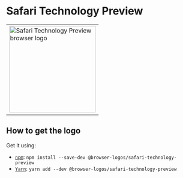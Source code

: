 Safari Technology Preview
=========================

<!-- markdownlint-disable line-length no-inline-html -->
<table>
    <tr height=240>
        <td>
            <a href="https://github.com/alrra/browser-logos/tree/e8cae84b0900cce4aa4cd4368a5115339823cddd/src/safari-technology-preview">
                <img width=230 src="https://raw.githubusercontent.com/alrra/browser-logos/e8cae84b0900cce4aa4cd4368a5115339823cddd/src/safari-technology-preview/safari-technology-preview_512x512.png" alt="Safari Technology Preview browser logo">
            </a>
        </td>
    </tr>
</table>
<!-- markdownlint-enable line-length no-inline-html -->

How to get the logo
-------------------

Get it using:

* [`npm`][npm]: `npm install --save-dev @browser-logos/safari-technology-preview`
* [`Yarn`][yarn]: `yarn add --dev @browser-logos/safari-technology-preview`

<!-- Link labels: -->

[npm]: https://www.npmjs.com/
[yarn]: https://yarnpkg.com/
